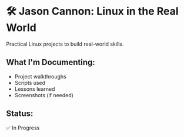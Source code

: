 # 🛠 Jason Cannon: Linux in the Real World

Practical Linux projects to build real-world skills.

## What I'm Documenting:
- Project walkthroughs
- Scripts used
- Lessons learned
- Screenshots (if needed)

## Status:
✅ In Progress
